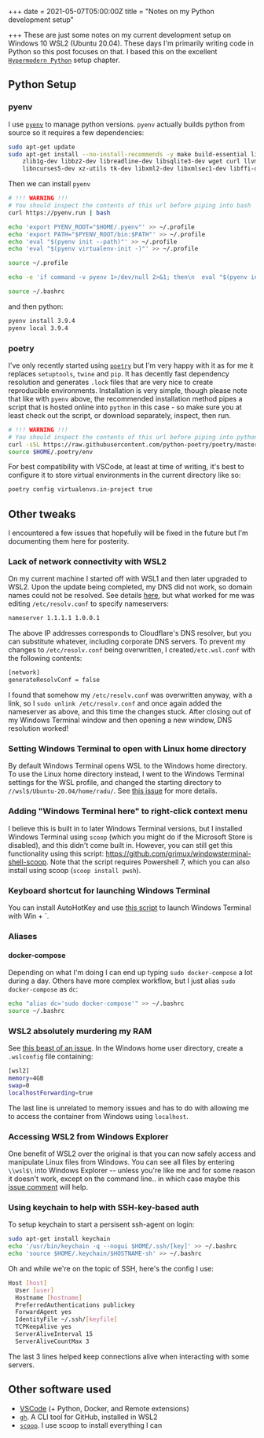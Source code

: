 +++
date = 2021-05-07T05:00:00Z
title = "Notes on my Python development setup"

+++
These are just some notes on my current development setup on Windows 10 WSL2 (Ubuntu 20.04). These days I'm primarily writing code in Python so this post focuses on that. I based this on the excellent [`Hypermodern Python`](https://cjolowicz.github.io/posts/hypermodern-python-01-setup/) setup chapter.

## Python Setup

### pyenv

I use [`pyenv`](https://github.com/pyenv/pyenv) to manage python versions. `pyenv` actually builds python from source so it requires a few dependencies:

```bash
sudo apt-get update
sudo apt-get install --no-install-recommends -y make build-essential libssl-dev \
    zlib1g-dev libbz2-dev libreadline-dev libsqlite3-dev wget curl llvm \
    libncurses5-dev xz-utils tk-dev libxml2-dev libxmlsec1-dev libffi-dev liblzma-dev
```

Then we can install `pyenv`

```bash
# !!! WARNING !!!
# You should inspect the contents of this url before piping into bash
curl https://pyenv.run | bash

echo 'export PYENV_ROOT="$HOME/.pyenv"' >> ~/.profile
echo 'export PATH="$PYENV_ROOT/bin:$PATH"' >> ~/.profile
echo 'eval "$(pyenv init --path)"' >> ~/.profile
echo 'eval "$(pyenv virtualenv-init -)"' >> ~/.profile

source ~/.profile

echo -e 'if command -v pyenv 1>/dev/null 2>&1; then\n  eval "$(pyenv init -)"\nfi' >> ~/.bashrc

source ~/.bashrc
```

and then python:

```bash
pyenv install 3.9.4
pyenv local 3.9.4
```

### poetry

I've only recently started using [`poetry`](https://python-poetry.org/) but I'm very happy with it as for me it replaces `setuptools`, `twine` and `pip`. It has decently fast dependency resolution and generates `.lock` files that are very nice to create reproducible environments. Installation is very simple, though please note that like with `pyenv` above, the recommended installation method pipes a script that is hosted online into `python` in this case - so make sure you at least check out the script, or download separately, inspect, then run.

```bash
# !!! WARNING !!!
# You should inspect the contents of this url before piping into python
curl -sSL https://raw.githubusercontent.com/python-poetry/poetry/master/get-poetry.py | python -
source $HOME/.poetry/env
```

For best compatibility with VSCode, at least at time of writing, it's best to configure it to store virtual environments in the current directory like so:

```bash
poetry config virtualenvs.in-project true
```

## Other tweaks

I encountered a few issues that hopefully will be fixed in the future but I'm documenting them here for posterity.

### Lack of network connectivity with WSL2

On my current machine I started off with WSL1 and then later upgraded to WSL2. Upon the update being completed, my DNS did not work, so domain names could not be resolved. See details [here](https://github.com/microsoft/WSL/issues/5336), but what worked for me was editing `/etc/resolv.conf` to specify nameservers:

```bash
nameserver 1.1.1.1 1.0.0.1
```

The above IP addresses corresponds to Cloudflare's DNS resolver, but you can substitute whatever, including corporate DNS servers. To prevent my changes to `/etc/resolv.conf` being overwritten, I created`/etc.wsl.conf` with the following contents:

```bash
[network]
generateResolvConf = false
```

I found that somehow my `/etc/resolv.conf` was overwritten anyway, with a link, so I `sudo unlink /etc/resolv.conf` and once again added the nameserver as above, and this time the changes stuck. After closing out of my Windows Terminal window and then opening a new window, DNS resolution worked!

### Setting Windows Terminal to open with Linux home directory

By default Windows Terminal opens WSL to the Windows home directory. To use the Linux home directory instead, I went to the Windows Terminal settings for the WSL profile, and changed the starting directory to `//wsl$/Ubuntu-20.04/home/radu/`. See [this issue](https://github.com/microsoft/terminal/issues/2743) for more details.

### Adding "Windows Terminal here" to right-click context menu

I believe this is built in to later Windows Terminal versions, but I installed Windows Terminal using `scoop` (which you might do if the Microsoft Store is disabled), and this didn't come built in. However, you can still get this functionality using this script: https://github.com/grimux/windowsterminal-shell-scoop. Note that the script requires Powershell 7, which you can also install using scoop (`scoop install pwsh`).

### Keyboard shortcut for launching Windows Terminal

You can install AutoHotKey and use [this script](https://gist.github.com/atruskie/99a498ac43b91deb91eab4069b6047b9) to launch Windows Terminal with Win + \`.

### Aliases

#### docker-compose

Depending on what I'm doing I can end up typing `sudo docker-compose` a lot during a day. Others have more complex workflow, but I just alias `sudo docker-compose` as `dc`:

```bash
echo "alias dc='sudo docker-compose'" >> ~/.bashrc
source ~/.bashrc
```

### WSL2 absolutely murdering my RAM

See [this beast of an issue](https://github.com/microsoft/WSL/issues/4166). In the Windows home user directory, create a `.wslconfig` file containing:

```bash
[wsl2]
memory=4GB
swap=0
localhostForwarding=true
```

The last line is unrelated to memory issues and has to do with allowing me to access the container from Windows using `localhost`.

### Accessing WSL2 from Windows Explorer

One benefit of WSL2 over the original is that you can now safely access and manipulate Linux files from Windows. You can see all files by entering `\\wsl$\` into Windows Explorer -- unless you're like me and for some reason it doesn't work, except on the command line.. in which case maybe this [issue comment](https://github.com/microsoft/WSL/issues/4027#issuecomment-496628274) will help.

### Using keychain to help with SSH-key-based auth

To setup keychain to start a persisent ssh-agent on login:

```bash
sudo apt-get install keychain
echo '/usr/bin/keychain -q --nogui $HOME/.ssh/[key]' >> ~/.bashrc
echo 'source $HOME/.keychain/$HOSTNAME-sh' >> ~/.bashrc
```

Oh and while we're on the topic of SSH, here's the config I use:

```bash
Host [host]
  User [user]
  Hostname [hostname]
  PreferredAuthentications publickey
  ForwardAgent yes
  IdentityFile ~/.ssh/[keyfile]
  TCPKeepAlive yes
  ServerAliveInterval 15
  ServerAliveCountMax 3
```

The last 3 lines helped keep connections alive when interacting with some servers.

## Other software used

* [VSCode](https://code.visualstudio.com/) (+ Python, Docker, and Remote extensions)
* [`gh`](https://github.com/cli/cli). A CLI tool for GitHub, installed in WSL2
* [`scoop`](https://scoop.sh/). I use scoop to install everything I can